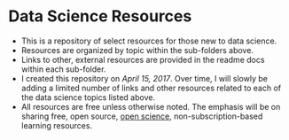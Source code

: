 # Data Science Resources

- This is a repository of select resources for those new to data science.
- Resources are organized by topic within the sub-folders above. 
- Links to other, external resources are provided in the readme docs within each sub-folder.
- I created this repository on _April 15, 2017_. Over time, I will slowly be adding a limited number of links and other resources related to each of the data science topics listed above.
- All resources are free unless otherwise noted. The emphasis will be on sharing free, open source, [open science](http://openhardware.science/), non-subscription-based learning resources.

